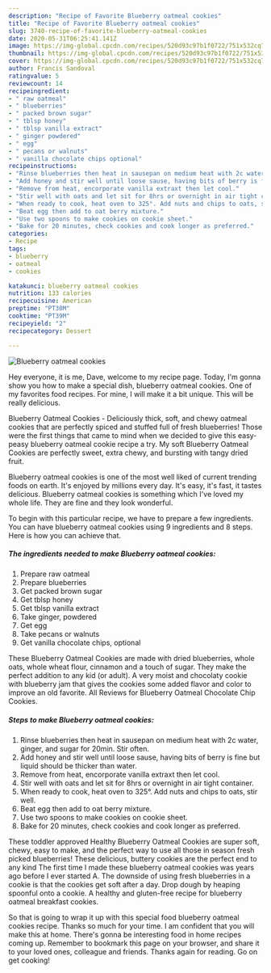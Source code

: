 ```yaml
---
description: "Recipe of Favorite Blueberry oatmeal cookies"
title: "Recipe of Favorite Blueberry oatmeal cookies"
slug: 3740-recipe-of-favorite-blueberry-oatmeal-cookies
date: 2020-05-31T06:25:41.141Z
image: https://img-global.cpcdn.com/recipes/520d93c97b1f0722/751x532cq70/blueberry-oatmeal-cookies-recipe-main-photo.jpg
thumbnail: https://img-global.cpcdn.com/recipes/520d93c97b1f0722/751x532cq70/blueberry-oatmeal-cookies-recipe-main-photo.jpg
cover: https://img-global.cpcdn.com/recipes/520d93c97b1f0722/751x532cq70/blueberry-oatmeal-cookies-recipe-main-photo.jpg
author: Francis Sandoval
ratingvalue: 5
reviewcount: 14
recipeingredient:
- " raw oatmeal"
- " blueberries"
- " packed brown sugar"
- " tblsp honey"
- " tblsp vanilla extract"
- " ginger powdered"
- " egg"
- " pecans or walnuts"
- " vanilla chocolate chips optional"
recipeinstructions:
- "Rinse blueberries then heat in sausepan on medium heat with 2c water, ginger, and sugar for 20min. Stir often."
- "Add honey and stir well until loose sause, having bits of berry is fine but liquid should be thicker than water."
- "Remove from heat, encorporate vanilla extraxt then let cool."
- "Stir well with oats and let sit for 8hrs or overnight in air tight container."
- "When ready to cook, heat oven to 325°. Add nuts and chips to oats, stir well."
- "Beat egg then add to oat berry mixture."
- "Use two spoons to make cookies on cookie sheet."
- "Bake for 20 minutes, check cookies and cook longer as preferred."
categories:
- Recipe
tags:
- blueberry
- oatmeal
- cookies

katakunci: blueberry oatmeal cookies 
nutrition: 133 calories
recipecuisine: American
preptime: "PT30M"
cooktime: "PT39M"
recipeyield: "2"
recipecategory: Dessert

---
```



![Blueberry oatmeal cookies](https://img-global.cpcdn.com/recipes/520d93c97b1f0722/751x532cq70/blueberry-oatmeal-cookies-recipe-main-photo.jpg)

Hey everyone, it is me, Dave, welcome to my recipe page. Today, I'm gonna show you how to make a special dish, blueberry oatmeal cookies. One of my favorites food recipes. For mine, I will make it a bit unique. This will be really delicious.

Blueberry Oatmeal Cookies - Deliciously thick, soft, and chewy oatmeal cookies that are perfectly spiced and stuffed full of fresh blueberries! Those were the first things that came to mind when we decided to give this easy-peasy blueberry oatmeal cookie recipe a try. My soft Blueberry Oatmeal Cookies are perfectly sweet, extra chewy, and bursting with tangy dried fruit.

Blueberry oatmeal cookies is one of the most well liked of current trending foods on earth. It's enjoyed by millions every day. It's easy, it's fast, it tastes delicious. Blueberry oatmeal cookies is something which I've loved my whole life. They are fine and they look wonderful.


To begin with this particular recipe, we have to prepare a few ingredients. You can have blueberry oatmeal cookies using 9 ingredients and 8 steps. Here is how you can achieve that.

<!--inarticleads1-->

##### The ingredients needed to make Blueberry oatmeal cookies:

1. Prepare  raw oatmeal
1. Prepare  blueberries
1. Get  packed brown sugar
1. Get  tblsp honey
1. Get  tblsp vanilla extract
1. Take  ginger, powdered
1. Get  egg
1. Take  pecans or walnuts
1. Get  vanilla chocolate chips, optional


These Blueberry Oatmeal Cookies are made with dried blueberries, whole oats, whole wheat flour, cinnamon and a touch of sugar. They make the perfect addition to any kid (or adult). A very moist and chocolaty cookie with blueberry jam that gives the cookies some added flavor and color to improve an old favorite. All Reviews for Blueberry Oatmeal Chocolate Chip Cookies. 

<!--inarticleads2-->

##### Steps to make Blueberry oatmeal cookies:

1. Rinse blueberries then heat in sausepan on medium heat with 2c water, ginger, and sugar for 20min. Stir often.
1. Add honey and stir well until loose sause, having bits of berry is fine but liquid should be thicker than water.
1. Remove from heat, encorporate vanilla extraxt then let cool.
1. Stir well with oats and let sit for 8hrs or overnight in air tight container.
1. When ready to cook, heat oven to 325°. Add nuts and chips to oats, stir well.
1. Beat egg then add to oat berry mixture.
1. Use two spoons to make cookies on cookie sheet.
1. Bake for 20 minutes, check cookies and cook longer as preferred.


These toddler approved Healthy Blueberry Oatmeal Cookies are super soft, chewy, easy to make, and the perfect way to use all those in season fresh picked blueberries! These delicious, buttery cookies are the perfect end to any kind The first time I made these blueberry oatmeal cookies was years ago before I ever started A. The downside of using fresh blueberries in a cookie is that the cookies get soft after a day. Drop dough by heaping spoonful onto a cookie. A healthy and gluten-free recipe for blueberry oatmeal breakfast cookies. 

So that is going to wrap it up with this special food blueberry oatmeal cookies recipe. Thanks so much for your time. I am confident that you will make this at home. There's gonna be interesting food in home recipes coming up. Remember to bookmark this page on your browser, and share it to your loved ones, colleague and friends. Thanks again for reading. Go on get cooking!
